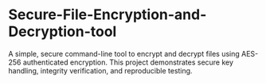 # Secure-File-Encryption-and-Decryption-tool
A simple, secure command-line tool to encrypt and decrypt files using AES-256 authenticated encryption. This project demonstrates secure key handling, integrity verification, and reproducible testing.

